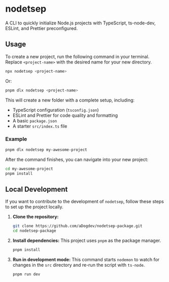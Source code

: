 # nodetsep

A CLI to quickly initialize Node.js projects with TypeScript, ts-node-dev, ESLint, and Prettier preconfigured.

## Usage

To create a new project, run the following command in your terminal. Replace `<project-name>` with the desired name for your new directory.

```bash
npx nodetsep <project-name>
```

Or:

```bash
pnpm dlx nodetsep <project-name>
```

This will create a new folder with a complete setup, including:
- TypeScript configuration (`tsconfig.json`)
- ESLint and Prettier for code quality and formatting
- A basic `package.json`
- A starter `src/index.ts` file

### Example

```bash
pnpm dlx nodetsep my-awesome-project
```

After the command finishes, you can navigate into your new project:

```bash
cd my-awesome-project
pnpm install
```

## Local Development

If you want to contribute to the development of `nodetsep`, follow these steps to set up the project locally.

1.  **Clone the repository:**
    ```bash
    git clone https://github.com/aDogdev/nodetsep-package.git
    cd nodetsep-package
    ```

2.  **Install dependencies:**
    This project uses `pnpm` as the package manager.
    ```bash
    pnpm install
    ```

3.  **Run in development mode:**
    This command starts `nodemon` to watch for changes in the `src` directory and re-run the script with `ts-node`.
    ```bash
    pnpm run dev
    ```
